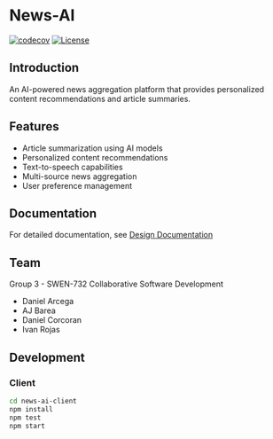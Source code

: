 # News-AI

[![codecov](https://codecov.io/github/ajbarea/news-ai/graph/badge.svg?token=68JmKbo4jp)](https://codecov.io/github/ajbarea/news-ai) [![License](https://img.shields.io/badge/License-Apache_2.0-blue.svg)](https://opensource.org/licenses/Apache-2.0)

## Introduction

An AI-powered news aggregation platform that provides personalized content recommendations and article summaries.

## Features

- Article summarization using AI models
- Personalized content recommendations
- Text-to-speech capabilities
- Multi-source news aggregation
- User preference management

## Documentation

For detailed documentation, see [Design Documentation](./docs/DesignDoc.md)

## Team

Group 3 - SWEN-732 Collaborative Software Development

- Daniel Arcega
- AJ Barea
- Daniel Corcoran
- Ivan Rojas

## Development

### Client

```bash
cd news-ai-client
npm install
npm test
npm start
```
